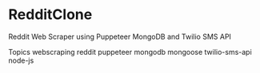 # RedditClone
Reddit Web Scraper using Puppeteer MongoDB and Twilio SMS API

Topics
webscraping reddit puppeteer mongodb mongoose twilio-sms-api node-js
